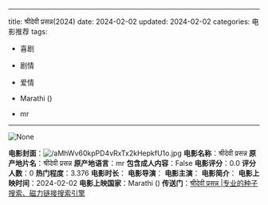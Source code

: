 
---
title: श्रीदेवी प्रसन्न(2024)
date: 2024-02-02
updated: 2024-02-02
categories: 电影推荐
tags:

- 喜剧
- 剧情
- 爱情

- Marathi ()
- mr
---

<img src="https://image.tmdb.org/t/p/originalNone" alt="None" title="None">

**电影封面**：<img src="https://image.tmdb.org/t/p/w200/aMhWv60kpPD4vRxTx2kHepkfU1o.jpg" alt="/aMhWv60kpPD4vRxTx2kHepkfU1o.jpg" title="/aMhWv60kpPD4vRxTx2kHepkfU1o.jpg">
**电影名称**：श्रीदेवी प्रसन्न
**原产地片名**：श्रीदेवी प्रसन्न
**原产地语言**：mr
**包含成人内容**：False
**电影评分**：0.0
**评分人数**：0
**热门程度**：3.376
**电影时长**：
**电影导演**：
**电影主演**：
**电影简介**：
**电影上映时间**：2024-02-02
**电影上映国家**：Marathi ()
**传送门**：[श्रीदेवी प्रसन्न |专业的种子搜索、磁力链接搜索引擎](https://movie.amd794.com:2083/?search=%E0%A4%B6%E0%A5%8D%E0%A4%B0%E0%A5%80%E0%A4%A6%E0%A5%87%E0%A4%B5%E0%A5%80%20%E0%A4%AA%E0%A5%8D%E0%A4%B0%E0%A4%B8%E0%A4%A8%E0%A5%8D%E0%A4%A8&ordering=&mode=match_phrase&page_size=10&page=1)

